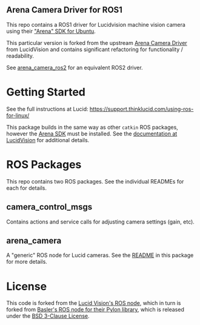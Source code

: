## Arena Camera Driver for ROS1

This repo contains a ROS1 driver for Lucidvision machine vision camera using their ["Arena" SDK for Ubuntu](https://thinklucid.com/downloads-hub/).

This particular version is forked from the upstream [Arena Camera Driver](https://github.com/lucidvisionlabs/arena_camera_ros) from LucidVision and contains significant refactoring for functionality / readability.

See [arena_camera_ros2](https://github.com/apl-ocean-engineering/arena_camera_ros2) for an equivalent ROS2 driver.
# Getting Started

See the full instructions at Lucid:  https://support.thinklucid.com/using-ros-for-linux/

This package builds in the same way as other `catkin` ROS packages, however the [Arena SDK](https://thinklucid.com/downloads-hub/) must be installed.  See the [documentation at LucidVision](https://support.thinklucid.com/using-ros-for-linux/) for additional details.


# ROS Packages

This repo contains two ROS packages.  See the individual READMEs for each for details.

## camera_control_msgs

Contains actions and service calls for adjusting camera settings (gain, etc).

## arena_camera

A "generic" ROS node for Lucid cameras.  See the [README](arena_camera/README) in this package for more details.

# License

This code is forked from the [Lucid Vision's ROS node](https://github.com/lucidvisionlabs/arena_camera_ros), which in turn is forked from [Basler's ROS node for their Pylon library](https://github.com/magazino/pylon_camera), which is released under the [BSD 3-Clause License](LICENSE).
